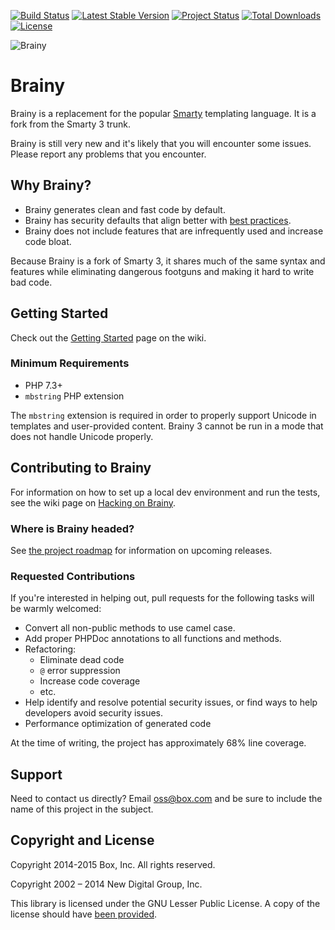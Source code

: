 [![Build Status](https://travis-ci.org/box/brainy.svg?branch=master)](https://travis-ci.org/box/brainy)
[![Latest Stable Version](https://poser.pugx.org/box/brainy/v/stable)](https://packagist.org/packages/box/brainy)
[![Project Status](http://opensource.box.com/badges/active.svg)](http://opensource.box.com/badges)
[![Total Downloads](https://poser.pugx.org/box/brainy/downloads)](https://packagist.org/packages/box/brainy)
[![License](https://poser.pugx.org/box/brainy/license)](https://packagist.org/packages/box/brainy)

![Brainy](logo.png "Brainy")
# Brainy

Brainy is a replacement for the popular [Smarty](http://www.smarty.net/)
templating language. It is a fork from the Smarty 3 trunk.

Brainy is still very new and it's likely that you will encounter some issues.
Please report any problems that you encounter.


## Why Brainy?

- Brainy generates clean and fast code by default.
- Brainy has security defaults that align better with [best practices](http://www.phptherightway.com/#security).
- Brainy does not include features that are infrequently used and increase code bloat.

Because Brainy is a fork of Smarty 3, it shares much of the same syntax and features while eliminating dangerous footguns and making it hard to write bad code.


## Getting Started

Check out the [Getting Started](https://github.com/box/brainy/wiki/Getting-Started)
page on the wiki.


### Minimum Requirements

- PHP 7.3+
- `mbstring` PHP extension

The `mbstring` extension is required in order to properly support Unicode in templates and user-provided content. Brainy 3 cannot be run in a mode that does not handle Unicode properly.


## Contributing to Brainy

For information on how to set up a local dev environment and run the tests,
see the wiki page on [Hacking on Brainy](https://github.com/box/brainy/wiki/Hacking-on-Brainy).


### Where is Brainy headed?

See [the project roadmap](https://github.com/box/brainy/wiki/Roadmap)
for information on upcoming releases.


### Requested Contributions

If you're interested in helping out, pull requests for the following tasks will be warmly welcomed:

- Convert all non-public methods to use camel case.
- Add proper PHPDoc annotations to all functions and methods.
- Refactoring:
  - Eliminate dead code
  - `@` error suppression
  - Increase code coverage
  - etc.
- Help identify and resolve potential security issues, or find ways to help developers avoid security issues.
- Performance optimization of generated code

At the time of writing, the project has approximately 68% line coverage.


## Support

Need to contact us directly? Email oss@box.com and be sure to include the name
of this project in the subject.


## Copyright and License

Copyright 2014-2015 Box, Inc. All rights reserved.

Copyright 2002 – 2014 New Digital Group, Inc.

This library is licensed under the GNU Lesser Public License. A copy of the
license should have [been provided](LICENSE.md).
